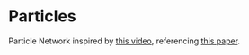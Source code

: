 # Particles

Particle Network inspired by [this video](https://www.youtube.com/watch?v=X-iSQQgOd1A), referencing [this paper](https://uwe-repository.worktribe.com/output/980579).
